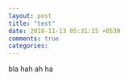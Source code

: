 ```yaml
---
layout: post
title: "test"
date: 2018-11-13 05:31:15 +0530
comments: true
categories: 
---
```


bla hah ah ha 